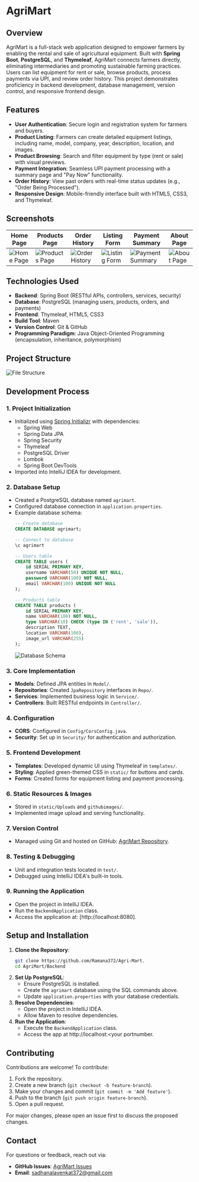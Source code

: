 # AgriMart

## Overview
AgriMart is a full-stack web application designed to empower farmers by enabling the rental and sale of agricultural equipment. Built with **Spring Boot**, **PostgreSQL**, and **Thymeleaf**, AgriMart connects farmers directly, eliminating intermediaries and promoting sustainable farming practices. Users can list equipment for rent or sale, browse products, process payments via UPI, and review order history. This project demonstrates proficiency in backend development, database management, version control, and responsive frontend design.

## Features
- **User Authentication**: Secure login and registration system for farmers and buyers.
- **Product Listing**: Farmers can create detailed equipment listings, including name, model, company, year, description, location, and images.
- **Product Browsing**: Search and filter equipment by type (rent or sale) with visual previews.
- **Payment Integration**: Seamless UPI payment processing with a summary page and "Pay Now" functionality.
- **Order History**: View past orders with real-time status updates (e.g., "Order Being Processed").
- **Responsive Design**: Mobile-friendly interface built with HTML5, CSS3, and Thymeleaf.

## Screenshots
| Home Page | Products Page | Order History | Listing Form | Payment Summary | About Page |
|-----------|---------------|---------------|--------------|----------------|------------|
| ![Home Page](githubimages/home1.png) | ![Products Page](githubimages/products.png) | ![Order History](githubimages/orders.png) | ![Listing Form](githubimages/list.png) | ![Payment Summary](githubimages/payment.png) | ![About Page](githubimages/about.png) |

## Technologies Used
- **Backend**: Spring Boot (RESTful APIs, controllers, services, security)
- **Database**: PostgreSQL (managing users, products, orders, and payments)
- **Frontend**: Thymeleaf, HTML5, CSS3
- **Build Tool**: Maven
- **Version Control**: Git & GitHub
- **Programming Paradigm**: Java Object-Oriented Programming (encapsulation, inheritance, polymorphism)

## Project Structure
![File Structure](githubimages/filestructure.png)

## Development Process

### 1. Project Initialization
- Initialized using [Spring Initializr](https://start.spring.io) with dependencies:
  - Spring Web
  - Spring Data JPA
  - Spring Security
  - Thymeleaf
  - PostgreSQL Driver
  - Lombok
  - Spring Boot DevTools
- Imported into IntelliJ IDEA for development.

### 2. Database Setup
- Created a PostgreSQL database named `agrimart`.
- Configured database connection in `application.properties`.
- Example database schema:
  ```sql
  -- Create database
  CREATE DATABASE agrimart;

  -- Connect to database
  \c agrimart

  -- Users table
  CREATE TABLE users (
      id SERIAL PRIMARY KEY,
      username VARCHAR(50) UNIQUE NOT NULL,
      password VARCHAR(100) NOT NULL,
      email VARCHAR(100) UNIQUE NOT NULL
  );

  -- Products table
  CREATE TABLE products (
      id SERIAL PRIMARY KEY,
      name VARCHAR(100) NOT NULL,
      type VARCHAR(10) CHECK (type IN ('rent', 'sale')),
      description TEXT,
      location VARCHAR(100),
      image_url VARCHAR(255)
  );
  ```
  ![Database Schema](githubimages/database.png)

### 3. Core Implementation
- **Models**: Defined JPA entities in `Model/`.
- **Repositories**: Created `JpaRepository` interfaces in `Repo/`.
- **Services**: Implemented business logic in `Service/`.
- **Controllers**: Built RESTful endpoints in `Controller/`.

### 4. Configuration
- **CORS**: Configured in `Config/CorsConfig.java`.
- **Security**: Set up in `Security/` for authentication and authorization.

### 5. Frontend Development
- **Templates**: Developed dynamic UI using Thymeleaf in `templates/`.
- **Styling**: Applied green-themed CSS in `static/` for buttons and cards.
- **Forms**: Created forms for equipment listing and payment processing.

### 6. Static Resources & Images
- Stored in `static/Uploads` and `githubimages/`.
- Implemented image upload and serving functionality.

### 7. Version Control
- Managed using Git and hosted on GitHub: [AgriMart Repository](https://github.com/Ramana372/Agri-Mart).

### 8. Testing & Debugging
- Unit and integration tests located in `test/`.
- Debugged using IntelliJ IDEA's built-in tools.

### 9. Running the Application
- Open the project in IntelliJ IDEA.
- Run the `BackendApplication` class.
- Access the application at: [http://localhost:8080].

## Setup and Installation
1. **Clone the Repository**:
   ```bash
   git clone https://github.com/Ramana372/Agri-Mart.
   cd AgriMart/Backend
   ```
2. **Set Up PostgreSQL**:
   - Ensure PostgreSQL is installed.
   - Create the `agrimart` database using the SQL commands above.
   - Update `application.properties` with your database credentials.
3. **Resolve Dependencies**:
   - Open the project in IntelliJ IDEA.
   - Allow Maven to resolve dependencies.
4. **Run the Application**:
   - Execute the `BackendApplication` class.
   - Access the app at http://localhost:<your portnumber.

## Contributing
Contributions are welcome! To contribute:
1. Fork the repository.
2. Create a new branch (`git checkout -b feature-branch`).
3. Make your changes and commit (`git commit -m 'Add feature'`).
4. Push to the branch (`git push origin feature-branch`).
5. Open a pull request.

For major changes, please open an issue first to discuss the proposed changes.

## Contact
For questions or feedback, reach out via:
- **GitHub Issues**: [AgriMart Issues](https://github.com/Ramana372)
- **Email**: sadhanalavenkat372@gmail.com
